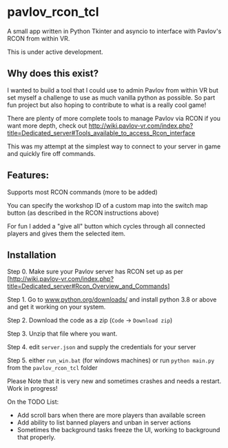 # pavlov_rcon_tcl
A small app written in Python Tkinter and asyncio to interface with Pavlov's RCON from within VR.

This is under active development.

## Why does this exist?
I wanted to build a tool that I could use to admin Pavlov from within VR but set myself a challenge to use as much vanilla python as possible. So part fun project but also hoping to contribute to what is a really cool game!

There are plenty of more complete tools to manage Pavlov via RCON if you want more depth, check out http://wiki.pavlov-vr.com/index.php?title=Dedicated_server#Tools_available_to_access_Rcon_interface

This was my attempt at the simplest way to connect to your server in game and quickly fire off commands.  

## Features:

Supports most RCON commands (more to be added)

You can specify the workshop ID of a custom map into the switch map button (as described in the RCON instructions above)

For fun I added a "give all" button which cycles through all connected players and gives them the selected item.

## Installation
Step 0. Make sure your Pavlov server has RCON set up as per [http://wiki.pavlov-vr.com/index.php?title=Dedicated_server#Rcon_Overview_and_Commands] 

Step 1. Go to www.python.org/downloads/ and install python 3.8 or above and get it working on your system. 

Step 2. Download the code as a zip (`Code` -> `Download zip`)

Step 3. Unzip that file where you want.

Step 4. edit `server.json` and supply the credentials for your server

Step 5. either `run_win.bat` (for windows machines) or run `python main.py` from the `pavlov_rcon_tcl` folder 

Please Note that it is very new and sometimes crashes and needs a restart. Work in progress! 

On the TODO List: 

- Add scroll bars when there are more players than available screen
- Add ability to list banned players and unban in server actions
- Sometimes the background tasks freeze the UI, working to background that properly.



